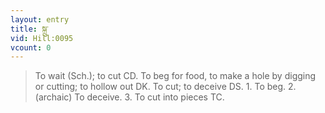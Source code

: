 ```yaml
---
layout: entry
title: སྐྲུ་
vid: Hill:0095
vcount: 0
---
```

> To wait (Sch\.); to cut CD\. To beg for food, to make a hole by digging or cutting; to hollow out DK\. To cut; to deceive DS\. 1\. To beg\. 2\. (archaic) To deceive\. 3\. To cut into pieces TC\.


